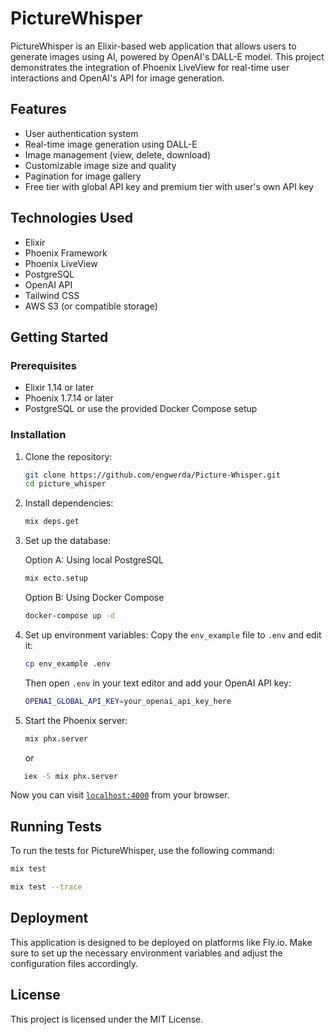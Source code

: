 # PictureWhisper

PictureWhisper is an Elixir-based web application that allows users to generate images using AI, powered by OpenAI's DALL-E model. This project demonstrates the integration of Phoenix LiveView for real-time user interactions and OpenAI's API for image generation.

## Features

- User authentication system
- Real-time image generation using DALL-E
- Image management (view, delete, download)
- Customizable image size and quality
- Pagination for image gallery
- Free tier with global API key and premium tier with user's own API key

## Technologies Used

- Elixir
- Phoenix Framework
- Phoenix LiveView
- PostgreSQL
- OpenAI API
- Tailwind CSS
- AWS S3 (or compatible storage)

## Getting Started

### Prerequisites

- Elixir 1.14 or later
- Phoenix 1.7.14 or later
- PostgreSQL or use the provided Docker Compose setup

### Installation

1. Clone the repository:
   ```sh
   git clone https://github.com/engwerda/Picture-Whisper.git
   cd picture_whisper
   ```

2. Install dependencies:
   ```sh
   mix deps.get
   ```

3. Set up the database:

   Option A: Using local PostgreSQL
   ```sh
   mix ecto.setup
   ```

   Option B: Using Docker Compose
   ```sh
   docker-compose up -d
   ```

4. Set up environment variables:
   Copy the `env_example` file to `.env` and edit it:
   ```sh
   cp env_example .env
   ```
   Then open `.env` in your text editor and add your OpenAI API key:
   ```sh
   OPENAI_GLOBAL_API_KEY=your_openai_api_key_here
   ```

5. Start the Phoenix server:
   ```sh
   mix phx.server
   ```
   or
```sh
   iex -S mix phx.server
```

Now you can visit [`localhost:4000`](http://localhost:4000) from your browser.

## Running Tests

To run the tests for PictureWhisper, use the following command:

```sh
mix test
```

```sh
mix test --trace
```
## Deployment

This application is designed to be deployed on platforms like Fly.io. Make sure to set up the necessary environment variables and adjust the configuration files accordingly.


## License

This project is licensed under the MIT License.

